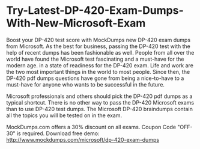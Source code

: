 # Try-Latest-DP-420-Exam-Dumps-With-New-Microsoft-Exam
Boost your DP-420 test score with MockDumps new DP-420 exam dumps from Microsoft. As the best for business, passing the DP-420 test with the help of recent dumps has been fashionable as well. People from all over the world have found the Microsoft test fascinating and a must-have for the modern age. in a state of readiness for the DP-420 exam. Life and work are the two most important things in the world to most people. Since then, the DP-420 pdf dumps questions have gone from being a nice-to-have to a must-have for anyone who wants to be successful in the future.

Microsoft professionals and others should pick the DP-420 pdf dumps as a typical shortcut. There is no other way to pass the DP-420 Microsoft exams than to use DP-420 test dumps. The Microsoft DP-420 braindumps contain all the topics you will be tested on in the exam.

MockDumps.com offers a 30% discount on all exams. Coupon Code "OFF-30" is required.
Download free demo: http://www.mockdumps.com/microsoft/dp-420-exam-dumps
